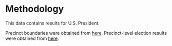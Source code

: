 # Methodology

This data contains results for U.S. President. 

Precinct boundaries were obtained from [here](https://csagis-uok.opendata.arcgis.com/datasets/8c2c841e2eb54007bd1872c4274d6e07_0/explore). Precinct-level election results were obtained from [here](https://results.okelections.gov/OKER/?elecDate=20241105).